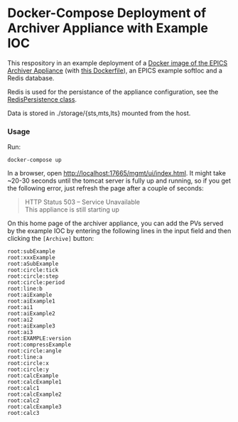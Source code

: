 # Docker-Compose Deployment of Archiver Appliance with Example IOC

This respository in an example deployment of
a [Docker image of the EPICS Archiver Appliance][]
(with [this Dockerfile][Dockerfile]),
an EPICS example softIoc and a Redis database.

Redis is used for the persistance of the appliance configuration,
see the [RedisPersistence class][].

Data is stored in ./storage/{sts,mts,lts} mounted from the host.

### Usage

Run:

```
docker-compose up
```

In a browser, open <http://localhost:17665/mgmt/ui/index.html>.
It might take ~20-30 seconds until the tomcat server is
fully up and running, so if you get the following error,
just refresh the page after a couple of seconds:

> HTTP Status 503 – Service Unavailable  
> This appliance is still starting up

On this home page of the archiver appliance, you can add the PVs
served by the example IOC by entering the following lines
in the input field and then clicking the `[Archive]` button:

```
root:subExample
root:xxxExample
root:aSubExample
root:circle:tick
root:circle:step
root:circle:period
root:line:b
root:aiExample
root:aiExample1
root:ai1
root:aiExample2
root:ai2
root:aiExample3
root:ai3
root:EXAMPLE:version
root:compressExample
root:circle:angle
root:line:a
root:circle:x
root:circle:y
root:calcExample
root:calcExample1
root:calc1
root:calcExample2
root:calc2
root:calcExample3
root:calc3
```

[RedisPersistence class]: https://slacmshankar.github.io/epicsarchiver_docs/api/org/epics/archiverappliance/config/persistence/RedisPersistence.html
[Docker image of the EPICS Archiver Appliance]: https://hub.docker.com/r/pklaus/archiver-appliance
[Dockerfile]: https://github.com/pklaus/docker-archiver-appliance
